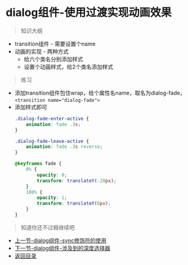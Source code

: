 # dialog组件-使用过渡实现动画效果

> 知识大纲

* transition组件 - 需要设置个name
* 动画的实现 - 两种方式
    * 给六个类名分别添加样式
    * 设置个动画样式，给2个类名添加样式

> 练习

* 添加transition组件包住wrap，给个属性名name，取名为dialog-fade，`<transition name="dialog-fade">`
* 添加样式即可
    ```css
    .dialog-fade-enter-active {
        animation: fade .3s;
    }

    .dialog-fade-leave-active {
        animation: fade .3s reverse;
    }

    @keyframes fade {
        0% {
            opacity: 0;
            transform: translateY(-20px);
        }
        100% {
            opacity: 1;
            transform: translateY(0px);
        }
    }    
    ```

> 知道你还不过瘾继续吧       

* [上一节-dialog组件-sync修饰符的使用](../11-dialog组件-sync修饰符的使用/dialog组件-sync修饰符的使用.md)
* [下一节-dialog组件-涉及到的深度选择器](../13-dialog组件-涉及到的深度选择器/dialog组件-涉及到的深度选择器.md)
* [返回目录](../../README.md)